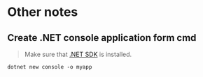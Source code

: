 # Other notes


## Create .NET console application form cmd
> Make sure that [.NET SDK](https://dotnet.microsoft.com/en-us/download) is installed. 
```
dotnet new console -o myapp
```